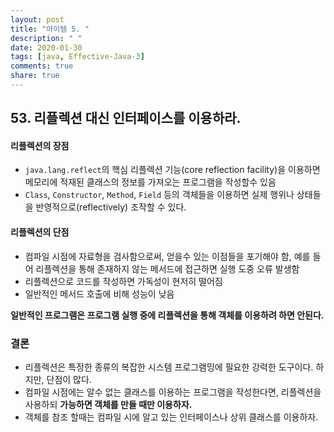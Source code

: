 ```yaml
---
layout: post
title: "아이템 5. "
description: " "
date: 2020-01-30
tags: [java, Effective-Java-3]
comments: true
share: true
---
```


## 53. 리플렉션 대신 인터페이스를 이용하라.

#### 리플렉션의 장점
- ```java.lang.reflect```의 핵심 리플렉션 기능(core reflection facility)을 이용하면 
  메모리에 적재된 클래스의 정보를 가져오는 프로그램을 작성할수 있음
- ```Class```, ```Constructor```, ```Method```, ```Field``` 등의 객체들을 이용하면 
  실제 행위나 상태들을 반영적으로(reflectively) 조작할 수 있다.



#### 리플렉션의 단점
- 컴파일 시점에 자료형을 검사함으로써, 얻을수 있는 이점들을 포기해야 함, 
  예를 들어 리플렉션을 통해 존재하지 않는 메서드에 접근하면 실행 도중 오류 발생함
- 리플렉션으로 코드를 작성하면 가독성이 현저히 떨어짐
- 일반적인 메서드 호출에 비해 성능이 낮음



__일반적인 프로그램은 프로그램 실행 중에 리플렉션을 통해 객체를 이용하려 하면 안된다.__


### 결론
- 리플렉션은 특정한 종류의 복잡한 시스템 프로그램밍에 필요한 강력한 도구이다. 하지만, 단점이 많다.
- 컴파일 시점에는 알수 없는 클래스를 이용하는 프로그램을 작성한다면, 리플렉션을 사용하되 __가능하면 객체를 만들 때만 이용하자.__
- 객체를 참조 할때는 컴파일 시에 알고 있는 인터페이스나 상위 클래스를 이용하자.